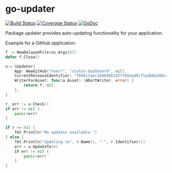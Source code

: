 # go-updater
[![Build Status](https://travis-ci.org/hverr/go-updater.svg?branch=master)](https://travis-ci.org/hverr/go-updater)
[![Coverage Status](https://coveralls.io/repos/hverr/go-updater/badge.svg?branch=master)](https://coveralls.io/r/hverr/go-updater?branch=master)
[![GoDoc](https://godoc.org/github.com/hverr/go-updater?status.svg)](http://godoc.org/github.com/hverr/go-updater)

Package updater provides auto-updating functionality for your application.

Example for a GitHub application:

```go
f := NewDelayedFile(os.Args[0])
defer f.Close()

u:= &Updater{
	App: NewGitHub("hverr", "status-dashboard", nil),
	CurrentReleaseIdentifier: "789611aec3d4b90512577b5dad9cf1adb6b20dcc",
	WriterForAsset: func(a Asset) (AbortWriter, error) {
		return f, nil
	},
}

r, err := u.Check()
if err != nil {
	panic(err)
}

if r == nil {
	fmt.Println("No updates available.")
} else {
	fmt.Println("Updating to", r.Name(), "-", r.Identifier())
	err = u.UpdateTo(r)
	if err != nil {
		panic(err)
	}
}
```
